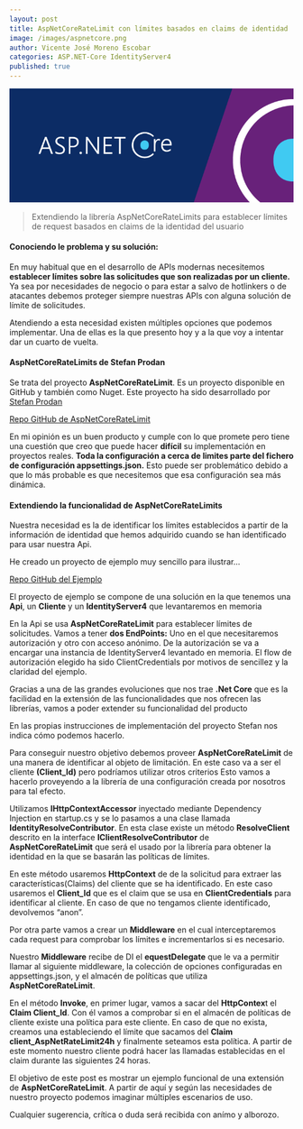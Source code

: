 ```yaml
---
layout: post
title: AspNetCoreRateLimit con límites basados en claims de identidad
image: /images/aspnetcore.png
author: Vicente José Moreno Escobar
categories: ASP.NET-Core IdentityServer4
published: true 
---
```

![netcore](/images/aspnetcore.png)
> Extendiendo la librería AspNetCoreRateLimits para establecer límites de request basados en claims de la identidad del usuario

#### Conociendo le problema y su solución: ####

En muy habitual que en el desarrollo de APIs modernas necesitemos **establecer límites sobre las solicitudes que son realizadas por un cliente.**
Ya sea por necesidades de negocio o para estar a salvo de hotlinkers o de atacantes debemos proteger siempre nuestras APIs con alguna solución de límite de solicitudes.

Atendiendo a esta necesidad existen múltiples opciones que podemos implementar. Una de ellas es la que presento hoy y a la que voy a intentar dar un cuarto de vuelta. 

#### AspNetCoreRateLimits de Stefan Prodan ####

Se trata del proyecto **AspNetCoreRateLimit**. Es un proyecto disponible en GitHub y también como Nuget. Este proyecto ha sido desarrollado por [Stefan Prodan](https://stefanprodan.com/)

[Repo GitHub de AspNetCoreRateLimit](https://github.com/stefanprodan/AspNetCoreRateLimit)

En mi opinión es un buen producto y cumple con lo que promete pero tiene una cuestión que creo que puede hacer **difícil** su implementación en proyectos reales.
**Toda la configuración a cerca de limites parte del fichero de configuración appsettings.json.** Esto puede ser problemático debido a que lo más probable es que necesitemos que esa configuración sea más dinámica.

#### Extendiendo la funcionalidad de AspNetCoreRateLimits ####
Nuestra necesidad es la de identificar los límites establecidos a partir de la información de identidad que hemos adquirido cuando se han identificado para usar nuestra Api.

He creado un proyecto de ejemplo muy sencillo para ilustrar...

[Repo GitHub del Ejemplo](https://github.com/vicentt/AspNetCoreRateLimitWhitIdentity)

El proyecto de ejemplo se compone de una solución en la que tenemos una **Api**, un **Cliente** y un **IdentityServer4** que levantaremos en memoria

En la Api se usa **AspNetCoreRateLimit** para establecer límites de solicitudes. Vamos a tener **dos EndPoints:** Uno en el que necesitaremos autorización y otro con acceso anónimo. De la autorización se va a encargar una instancia de IdentityServer4 levantado en memoria. El flow de autorización elegido ha sido ClientCredentials por motivos de sencillez y la claridad del ejemplo.

Gracias a una de las grandes evoluciones que nos trae **.Net Core** que es la facilidad en la extensión de las funcionalidades que nos ofrecen las librerías, vamos a poder extender su funcionalidad del producto

En las propias instrucciones de implementación del proyecto Stefan nos indica cómo podemos hacerlo.

Para conseguir nuestro objetivo debemos proveer **AspNetCoreRateLimit** de una manera de identificar al objeto de limitación. En este caso va a ser el cliente **(Client_Id)** pero podríamos utilizar otros criterios
Esto vamos a hacerlo proveyendo a la librería de una configuración creada por nosotros para tal efecto.


<script src="https://gist.github.com/vicentt/1c0af52924285866a0a6f3b01f6beacc.js"></script>


Utilizamos **IHttpContextAccessor** inyectado mediante Dependency Injection en startup.cs y se lo pasamos a una clase llamada **IdentityResolveContributor**. En esta clase existe un método **ResolveClient** descrito en la interface **IClientResolveContributor** de **AspNetCoreRateLimit** que será el usado por la librería para obtener la identidad en la que se basarán las políticas de límites. 

En este método usaremos **HttpContext** de de la solicitud para extraer las características(Claims) del cliente que se ha identificado. En este caso usaremos el **Client_Id** que es el claim que se usa en **ClientCredentials** para identificar al cliente. En caso de que no tengamos cliente identificado, devolvemos “anon”.


<script src="https://gist.github.com/vicentt/92b2466e33826d222f992fe2dcac3564.js"></script>


Por otra parte vamos a crear un **Middleware** en el cual interceptaremos cada request para comprobar los límites e incrementarlos si es necesario. 


<script src="https://gist.github.com/vicentt/42d933da8d93b2dd4f4a72222e79112b.js"></script>


Nuestro **Middleware** recibe de DI el **equestDelegate** que le va a permitir llamar al siguiente middleware, la colección de opciones configuradas en appsettings.json, y el almacén de políticas que utiliza **AspNetCoreRateLimit**.

En el método **Invoke**, en primer lugar, vamos a sacar del **HttpContex**t el **Claim Client_Id**. 
Con él vamos a comprobar si en el almacén de políticas de cliente existe una política para este cliente. En caso de que no exista, creamos una estableciendo el límite que sacamos del **Claim client_AspNetRateLimit24h** y finalmente seteamos esta política. 
A partir de este momento nuestro cliente podrá hacer las llamadas establecidas en el claim durante las siguientes 24 horas.

El objetivo de este post es mostrar un ejemplo funcional de una extensión de **AspNetCoreRateLimit**. A partir de aquí y según las necesidades de nuestro proyecto podemos imaginar múltiples escenarios de uso.

Cualquier sugerencia, crítica o duda será recibida con anímo y alborozo.


